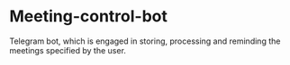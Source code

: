 # Meeting-control-bot
Telegram bot, which is engaged in storing, processing and reminding the meetings specified by the user.
